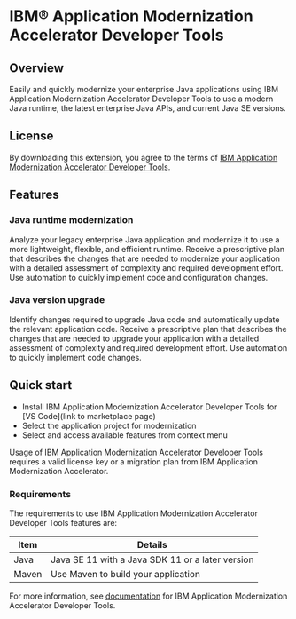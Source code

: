 # IBM® Application Modernization Accelerator Developer Tools

## Overview

Easily and quickly modernize your enterprise Java applications using IBM Application Modernization Accelerator Developer Tools to use a modern Java runtime, the latest enterprise Java APIs, and current Java SE versions.

## License

By downloading this extension, you agree to the terms of [IBM Application Modernization Accelerator Developer Tools](https://www.ibm.com/terms/?id=L-PMKJ-4ADC94).

## Features

### **Java runtime modernization**

Analyze your legacy enterprise Java application and modernize it to use a more lightweight, flexible, and efficient runtime. Receive a prescriptive plan that describes the changes that are needed to modernize your application with a detailed assessment of complexity and required development effort. Use automation to quickly implement code and configuration changes.


### **Java version upgrade**

Identify changes required to upgrade Java code and automatically update the relevant application code. Receive a prescriptive plan that describes the changes that are needed to upgrade your application with a detailed assessment of complexity and required development effort. Use automation to quickly implement code changes.

## Quick start

- Install IBM Application Modernization Accelerator Developer Tools for [VS Code](link to marketplace page)
- Select the application project for modernization
- Select and access available features from context menu

Usage of IBM Application Modernization Accelerator Developer Tools requires a valid license key or a migration plan from IBM Application Modernization Accelerator.

### Requirements

The requirements to use IBM Application Modernization Accelerator Developer Tools features are:

| Item  | Details                                          |
| ----- | ------------------------------------------------ |
| Java  | Java SE 11 with a Java SDK 11 or a later version |
| Maven | Use Maven to build your application              |

For more information, see [documentation](https://www.ibm.com/docs/ama-dev-tools) for IBM Application Modernization Accelerator Developer Tools.
